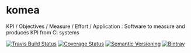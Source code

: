 komea
=====

KPI / Objectives / Measure / Effort / Application : Software to measure and produces KPI from CI systems

[![Travis Build Status](http://img.shields.io/travis/sleroy/komea.svg)](https://travis-ci.org/sleroy/komea)
[![Coverage Status](http://img.shields.io/coveralls/sleroy/komea.svg)](https://coveralls.io/r/sleroy/komea)
[![Semantic Versioning](http://img.shields.io/:semver-1.0.0-blue.svg)](http://semver.org)
[![Bintray](http://img.shields.io/badge/download-latest-bb00bb.svg)](https://bintray.com/sleroy/maven/komea)

